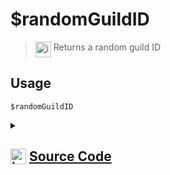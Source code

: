 # $randomGuildID
> <img align="top" src="https://upload.wikimedia.org/wikipedia/commons/thumb/e/e4/Infobox_info_icon.svg/160px-Infobox_info_icon.svg.png?20150409153300" alt="image" width="25" height="auto"> Returns a random guild ID
## Usage
```
$randomGuildID
```
<details>
<summary>
    
## <img align="top" src="https://cdn4.iconfinder.com/data/icons/iconsimple-logotypes/512/github-512.png" alt="image" width="25" height="auto">  [Source Code](https://github.com/tryforge/ForgeScript-V2/blob/main/src/native/randomGuildID.ts)
    
</summary>
    
```ts
import { NativeFunction, Return } from "../structures"

export default new NativeFunction({
    name: "$randomGuildID",
    version: "1.0.3",
    description: "Returns a random guild ID",
    unwrap: false,
    execute(ctx) {
        return Return.success(ctx.client.guilds.cache.randomKey())
    },
})

```
    
</details>